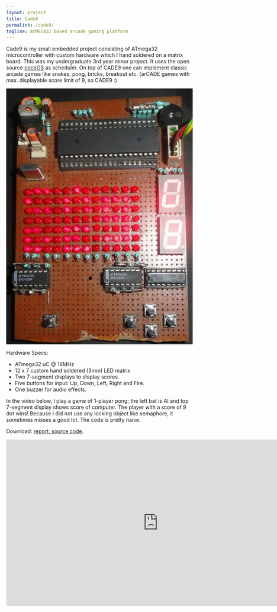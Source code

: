 ```yaml
---
layout: project
title: Cade9
permalink: /cade9/
tagline: AtMEGA32 based arcade gaming platform
---
```


Cade9 is my small embedded project consisting of ATmega32 microcontroller with custom hardware which I hand soldered on a matrix board. This was my undergraduate 3rd year minor project. It uses the open source [cocoOS][cocoos] as scheduler. On top of CADE9 one can implement classic arcade games like snakes, pong, bricks, breakout etc. (arCADE games with max. displayable score limit of 9, so CADE9 :)

<p align = "center"><img align="center" src="/images/projects/cade9-pcb.jpg"/></p>

Hardware Specs:

- ATmega32 uC @ 16MHz
- 12 x 7 custom hand soldered (3mm) LED matrix
- Two 7-segment displays to display scores.
- Five buttons for input: Up, Down, Left, Right and Fire.
- One buzzer for audio effects.

In the video below, I play a game of 1-player pong; the left bat is AI and top 7-segment display shows score of computer. The player with a score of 9 dot wins! Because I did not use any locking object like semaphore, it sometimes misses a good hit. The code is pretty naive.

Download: <a href="/files/docs/minor-project-cade9.pdf">report, <a href="/files/old/cade9.zip">source code</a>.

<p align = "center"><iframe width="820" height="450" src="http://www.youtube.com/embed/F4D6QbLzOpM?rel=0" frameborder="0" allowfullscreen></iframe></p>

[cocoos]: http://www.cocoos.net
